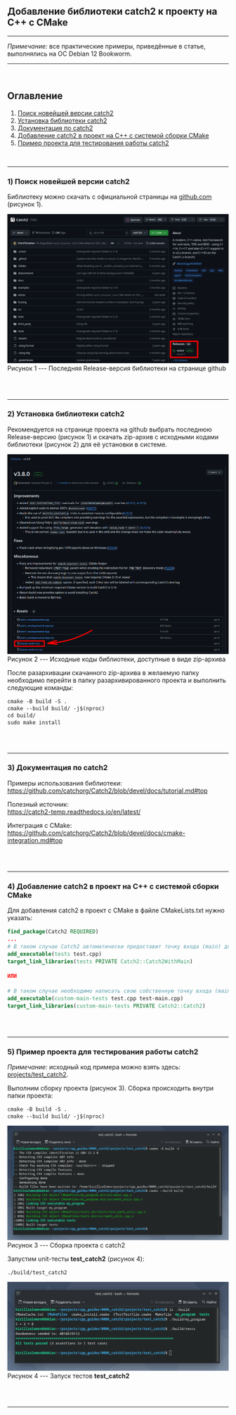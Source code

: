 ## Добавление библиотеки catch2 к проекту на C++ с CMake  

---  

_Примечание:_ все практические примеры, приведённые в статье, выполнялись на ОС Debian 12 Bookworm.  

---  

<br>  

## Оглавление

1. [Поиск новейшей версии catch2](#сhapter_1)
2. [Установка библиотеки catch2](#сhapter_2)
3. [Документация по catch2](#сhapter_3)
4. [Добавление catch2 в проект на C++ с системой сборки CMake](#сhapter_4)
5. [Пример проекта для тестирования работы catch2](#сhapter_5)
<br>  

---

<a name="сhapter_1"></a>
### 1) Поиск новейшей версии catch2  

Библиотеку можно скачать с официальной страницы на [github.com](https://github.com/catchorg/Catch2?ysclid=m8hh1u17y5597839704) (рисунок 1).  

![Последняя Release-версия библиотеки на странице github](images/1.png)  
Рисунок 1 --- Последняя Release-версия библиотеки на странице github  

<br>  
<br>  

---

<a name="сhapter_2"></a>
### 2) Установка библиотеки catch2  

Рекомендуется на странице проекта на github выбрать последнюю Release-версию (рисунок 1) и скачать zip-архив с исходными кодами библиотеки (рисунок 2) для её установки в системе.  

![Исходные коды библиотеки, доступные в виде zip-архива](images/2.png)  
Рисунок 2 --- Исходные коды библиотеки, доступные в виде zip-архива  

После разархивации скачанного zip-архива в желаемую папку необходимо перейти в папку разархивированного проекта и выполнить следующие команды:  

```console
cmake -B build -S .
cmake --build build/ -j$(nproc)
cd build/
sudo make install
```

<br>  
<br>  

---

<a name="сhapter_3"></a>
### 3) Документация по catch2  

Примеры использования библиотеки:  
https://github.com/catchorg/Catch2/blob/devel/docs/tutorial.md#top  

Полезный источник:  
https://catch2-temp.readthedocs.io/en/latest/  

Интеграция с CMake:  
https://github.com/catchorg/Catch2/blob/devel/docs/cmake-integration.md#top  

<br>  
<br>  

---

<a name="сhapter_4"></a>
### 4) Добавление catch2 в проект на C++ с системой сборки CMake  

Для добавления catch2 в проект с CMake в файле CMakeLists.txt нужно указать:  

```cmake
find_package(Catch2 REQUIRED)
...
# В таком случае Catch2 автоматически предоставит точку входа (main) для тестов:
add_executable(tests test.cpp)
target_link_libraries(tests PRIVATE Catch2::Catch2WithMain)

ИЛИ

# В таком случае необходимо написать свою собственную точку входа (main) для тестов:
add_executable(custom-main-tests test.cpp test-main.cpp)
target_link_libraries(custom-main-tests PRIVATE Catch2::Catch2)
```

<br>  
<br>  

---

<a name="сhapter_5"></a>
### 5) Пример проекта для тестирования работы catch2  

_Примечание:_ исходный код примера можно взять здесь:  
[projects/test_catch2](projects/test_catch2).  

Выполним сборку проекта (рисунок 3). Сборка происходить внутри папки проекта:  

```console
cmake -B build -S .
cmake --build build/ -j$(nproc)
```

![Сборка проекта с catch2](images/3.png)  
Рисунок 3 --- Сборка проекта с catch2  

Запустим unit-тесты __test_catch2__ (рисунок 4):  

```console
./build/test_catch2
```

![Запуск тестов __test_catch2__](images/4.png)  
Рисунок 4 --- Запуск тестов __test_catch2__  

<br>  
<br>  

---
